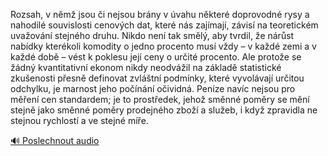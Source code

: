 
Rozsah, v němž jsou či nejsou brány v úvahu některé doprovodné rysy a nahodilé souvislosti cenových dat, které nás zajímají, závisí na teoretickém uvažování stejného druhu. Nikdo není tak smělý, aby tvrdil, že nárůst nabídky kterékoli komodity o jedno procento musí vždy – v každé zemi a v každé době – vést k poklesu její ceny o určité procento. Ale protože se žádný kvantitativní ekonom nikdy neodvážil na základě statistické zkušenosti přesně definovat zvláštní podmínky, které vyvolávají určitou odchylku, je marnost jeho počínání očividná. Peníze navíc nejsou pro měření cen standardem; je to prostředek, jehož směnné poměry se mění stejně jako směnné poměry prodejného zboží a služeb, i když zpravidla ne stejnou rychlostí a ve stejné míře.

[🔊 Poslechnout audio](/data/7-paragraphs/audio/chapter_63/para_003-Rozsah-v-nm-jsou-i-nejsou-brny-v-vahu-nkter.mp3)
